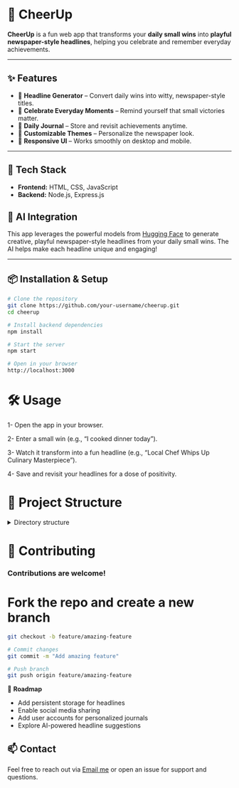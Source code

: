 # 📰 CheerUp

**CheerUp** is a fun web app that transforms your **daily small wins** into **playful newspaper-style headlines**, helping you celebrate and remember everyday achievements.  

---

## ✨ Features

- 📰 **Headline Generator** – Convert daily wins into witty, newspaper-style titles.  
- 🎉 **Celebrate Everyday Moments** – Remind yourself that small victories matter.  
- 📓 **Daily Journal** – Store and revisit achievements anytime.  
- 🎨 **Customizable Themes** – Personalize the newspaper look.  
- 📱 **Responsive UI** – Works smoothly on desktop and mobile.  

---

## 🚀 Tech Stack

- **Frontend:** HTML, CSS, JavaScript  
- **Backend:** Node.js, Express.js

## 🤖 AI Integration

This app leverages the powerful models from [Hugging Face](https://huggingface.co/) to generate creative, playful newspaper-style headlines from your daily small wins. The AI helps make each headline unique and engaging!

---

## 📦 Installation & Setup

```bash
# Clone the repository
git clone https://github.com/your-username/cheerup.git
cd cheerup

# Install backend dependencies
npm install

# Start the server
npm start

# Open in your browser
http://localhost:3000
```
# 🛠️ Usage
1- Open the app in your browser.

2- Enter a small win (e.g., “I cooked dinner today”).

3- Watch it transform into a fun headline (e.g., “Local Chef Whips Up Culinary Masterpiece”).

4- Save and revisit your headlines for a dose of positivity.

# 📂 Project Structure

<details>
  <summary>Directory structure</summary>

```bash
cheerup/
├── index.html           # Main entry point (HTML)
├── style.css            # Global styles (CSS)
├── app.js               # Frontend logic (JS)
├── api/                 # Backend folder
│   ├── server.js        # Express backend entry point
│   ├── controller/      # Backend controllers
│   ├── routes/           # Backend routes
│   └── utils/           # Utility functions
├── package.json         # Project metadata & dependencies

```
</details>

# 🤝 Contributing
### Contributions are welcome!
# Fork the repo and create a new branch
```bash
git checkout -b feature/amazing-feature

# Commit changes
git commit -m "Add amazing feature"

# Push branch
git push origin feature/amazing-feature
```

📌 **Roadmap**

- Add persistent storage for headlines
- Enable social media sharing
- Add user accounts for personalized journals
- Explore AI-powered headline suggestions


## 📫 Contact

Feel free to reach out via [Email me](https://mail.google.com/mail/?view=cm&fs=1&to=saeedrhalabi@gmail.com) or open an issue for support and questions.
